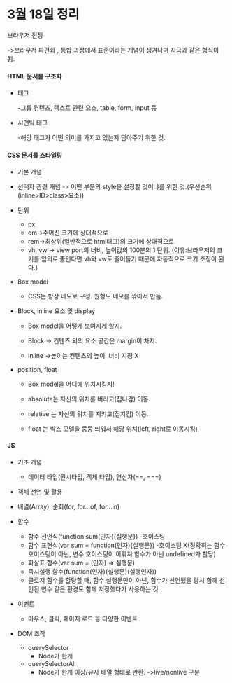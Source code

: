 # 3월 18일 정리

브라우저 전쟁

->브라우저 파편화 , 통합 과정에서 표준이라는 개념이 생겨나며 지금과 같은 형식이 됨.

#### HTML 문서를 구조화

- 태그

  -그룹 컨텐츠, 텍스트 관련 요소, table, form, input 등

  

- 시맨틱 태그

  -해당 태그가 어떤 의미를 가지고 있는지 담아주기 위한 것.



#### CSS 문서를 스타일링

- 기본 개념
- 선택자 관련 개념 ->  어떤 부분의 style을 설정할 것이냐를 위한 것.(우선순위(inline>ID>class>요소))

- 단위

  -  px
  -  em->주어진 크기에 상대적으로
  - rem->최상위(일반적으로 html태그)의 크기에 상대적으로
  - vh, vw -> view port의 너비, 높이값의 100분의 1 단위. (이유:브라우저의 크기를 임의로 줄인다면 vh와 vw도 줄어들기 때문에 자동적으로 크기 조정이 된다.)

- Box model

  - CSS는 항상 네모로 구성. 원형도 네모를 깎아서 만듬.

- Block, inline  요소 및 display

  - Box model을 어떻게 보여지게 할지.

  - Block -> 컨텐츠 외의 요소 공간은 margin이 차지.
  - inline ->높이는 컨텐츠의 높이, 너비 지정 X

- position, float

  - Box model을 어디에 위치시킬지!

  - absolute는 자신의 위치를 버리고(집나감) 이동.
  - relative 는 자신의 위치를 지키고(집지킴) 이동.

  - float 는 박스 모델을 둥둥 띄워서 해당 위치(left, right로 이동시킴)



#### JS

- 기초 개념
  - 데이터 타입(원시타입, 객체 타입), 연산자(==, ===)
- 객체 선언 및 활용
- 배열(Array), 순회(for, for...of, for...in)
- 함수
  - 함수 선언식(function sum(인자){실행문})
    -호이스팅
  - 함수 표현식(var sum = function(인자){실행문})
    -호이스팅 X(정확히는 함수 호이스팅이 아닌, 변수 호이스팅이 이뤄져 함수가 아닌 undefined가 할당)
  - 화살표 함수(var sum = (인자) => 실행문)
  - 즉시실행 함수(function(인자){실행문}(실행인자))
  - 클로저
    함수를 할당할 때, 함수 실행문만이 아닌, 함수가 선언됐을 당시 함께 선언된 변수 같은 환경도 함께 저장했다가 사용하는 것.
- 이벤트
  - 마우스, 클릭, 페이지 로드 등 다양한 이벤트

- DOM 조작
  - querySelector
    - Node가 한개
  - querySelectorAll
    - Node가 한개 이상/유사 배열 형태로 반환. ->live/nonlive 구분